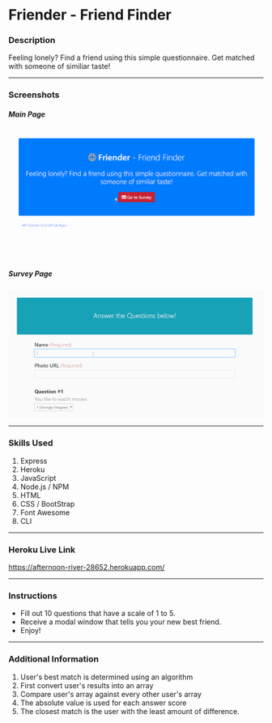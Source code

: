 # Friender - Friend Finder

### Description
Feeling lonely? Find a friend using this simple questionnaire. Get matched with someone of similiar taste!

- - -
### Screenshots

##### Main Page
![Image 1](/images/image01.gif)

##### Survey Page
![Image 2](/images/image02.gif)

- - -

### Skills Used
1. Express
2. Heroku
3. JavaScript
4. Node.js / NPM
4. HTML
5. CSS / BootStrap
6. Font Awesome
7. CLI

- - - 
### Heroku Live Link
https://afternoon-river-28652.herokuapp.com/

- - -

### Instructions
* Fill out 10 questions that have a scale of 1 to 5.
* Receive a modal window that tells you your new best friend.
* Enjoy!

- - -

### Additional Information
1. User's best match is determined using an algorithm
2. First convert user's results into an array
3. Compare user's array against every other user's array
4. The absolute value is used for each answer score
5. The closest match is the user with the least amount of difference.